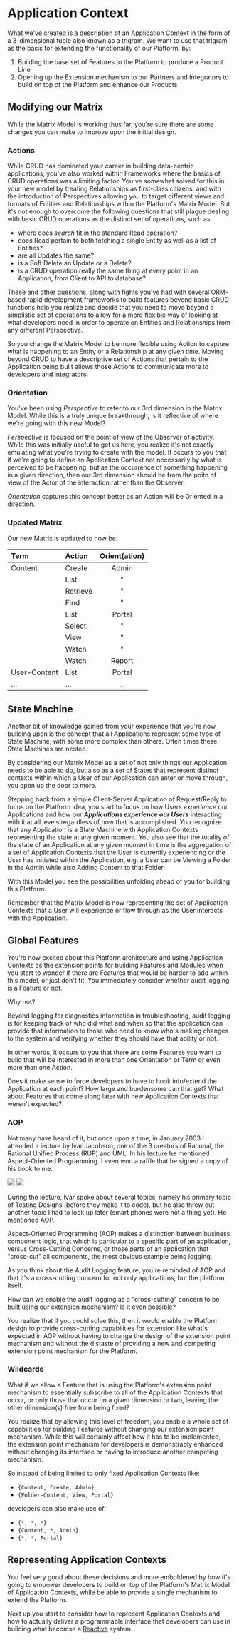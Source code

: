 # Application Context

What we've created is a description of an Application Context in the form of a 3-dimensional
tuple also known as a trigram.  We want to use that trigram as the basis for extending the
functionality of our Platform, by:

1. Building the base set of Features to the Platform to produce a Product Line
2. Opening up the Extension mechanism to our Partners and Integrators to build on top of the Platform and enhance our Products

## Modifying our Matrix

While the Matrix Model is working thus far, you're sure there are some changes you can make to
improve upon the initial design.

### Actions

While CRUD has dominated your career in building data-centric applications, you've also worked
within Frameworks where the basics of CRUD operations was a limiting factor.  You've somewhat
solved for this in your new model by treating Relationships as first-class citizens, and with the
introduction of Perspectives allowing you to target different views and formats of Entities and
Relationships within the Platform's Matrix Model.  But it's not enough to overcome the following
questions that still plague dealing with basic CRUD operations as the distinct set of operations,
such as:

* where does _search_ fit in the standard Read operation?
* does Read pertain to both fetching a single Entity as well as a list of Entities?
* are all Updates the same?
* is a Soft Delete an Update or a Delete?
* is a CRUD operation really the same thing at every point in an Application, from Client to API to database?

These and other questions, along with fights you've had with several ORM-based rapid development
frameworks to build features beyond basic CRUD functions help you realize and decide that you
need to move beyond a simplistic set of operations to allow for a more flexible way of looking at
what developers need in order to operate on Entities and Relationships from any different
Perspective.

So you change the Matrix Model to be more flexible using Action to capture what is happening to
an Entity or a Relationship at any given time.  Moving beyond CRUD to have a descriptive set of Actions that pertain to the Application being built allows those Actions to communicate more to
developers and integrators.

### Orientation

You've been using _Perspective_ to refer to our 3rd dimension in the Matrix Model.  While this is a
truly unique breakthrough, is it reflective of where we're going with this new Model?

_Perspective_ is focused on the point of view of the Observer of activity.  While this was
initially useful to get us here, you realize it's not exactly emulating what you're trying to
create with the model.  It occurs to you that if we're going to define an Application Context not
necessarily by what is perceived to be happening, but as the occurrence of something happening in
a given direction, then our 3rd dimension should be from the poitn of view of the Actor of the
interaction rather than the Observer.

_Orientation_ captures this concept better as an Action will be Oriented in a direction.

### Updated Matrix

Our new Matrix is updated to now be:

| Term         | Action   | Orient(ation) |
|:-------------|:---------|:-------------:|
| Content      | Create   |     Admin     |
|              | List     |       "       |
|              | Retrieve |       "       |
|              | Find     |       "       |
|              | List     |     Portal    |
|              | Select   |       "       |
|              | View     |       "       |
|              | Watch    |       "       |
|              | Watch    |     Report    |
| User-Content | List     |     Portal    |
| …            | …        |       …       |


## State Machine

Another bit of knowledge gained from your experience that you're now building upon is the concept
that all Applications represent some type of State Machine, with some more complex than others.
Often times these State Machines are nested.

By considering our Matrix Model as a set of not only things our Application
needs to be able to do, but also as a set of States that represent distinct contexts within which a User of our Application
can enter or move through, you open up the door to more.

Stepping back from a simple
Client-Server Application of Request/Reply to focus on the Platform idea, you start to focus on how Users _experience_ our
Applications and how our _**Applications experience our Users**_ interacting with it at all
levels regardless of how that is accomplished.  You recognize that any Application is a State
Machine with Application Contexts representing the state at any given moment.  You also see
that the totality of the state of an Application at any given moment in time is the aggregation
of a set of Application Contexts that the User is currently experiencing or the User has
initiated within the Application, e.g. a User can be Viewing a Folder in the Admin while also
Adding Content to that Folder.

With this Model you see the possibilities unfolding ahead of you for building this Platform.

Remember that the Matrix Model is now representing the set of Application Contexts that a User
will experience or flow through as the User interacts with the Application.

## Global Features

You're now excited about this Platform architecture and using Application Contexts as the
extension points for building Features and Modules when you start to wonder if there are Features
that would be harder to add within this model, or just don't fit.  You immediately consider
whether audit logging is a Feature or not.

Why not?

Beyond logging for diagnostics information in troubleshooting, audit logging is for keeping track
of who did what and when so that the application can provide that information to those who need
to know who's making changes to the system and verifying whether they should have that ability or
not.

In other words, it occurs to you that there are some Features you want to build that will be interested in
more than one Orientation or Term or even more than one Action.

Does it make sense to force developers to have to
hook into/extend the Application at each point?  How large and burdensome can that get?  What about Features that come along later with new Application Contexts that weren't expected?

### AOP

Not many have heard of it, but once upon a time, in January 2003 I attended a lecture by Ivar Jacobson, one of the 3 creators of Rational, the Rational Unified Process (RUP) and UML.  In his lecture he mentioned Aspect-Oriented Programming.  I even won a raffle that he signed a copy of his book to me.

![](rup_book.png) ![](signed_book.png)

During the lecture, Ivar spoke about several topics, namely his primary topic of Testing Designs
(before they make it to code), but he also threw out another topic I had to look up later (smart
phones were not a thing yet).  He mentioned AOP.

Aspect-Oriented Programming (AOP) makes a distinction between business component logic, that
which is particular to a specific part of an application, versus Cross-Cutting Concerns, or those
parts of an application that "cross-cut" all components, the most obvious example being logging.

As you think about the Audit Logging feature, you're reminded of AOP and that it's a cross-cutting
concern for not only applications, but the platform itself.

How can we enable the audit logging as a "cross-cutting" concern to be built using our extension
mechanism?  Is it even possible?

You realize that if you could solve this, then it would enable the Platform design to provide
cross-cutting capabilities for extension like what's expected in AOP without having to change the design of
the extension point mechanism and without the distaste of providing a new and competing
extension point mechanism for the Platform.

### Wildcards

What if we allow a Feature that is using the Platform's extension point mechanism to essentially
subscribe to all of the Application Contexts that occur, or only those that occur on a given dimension or two, leaving the other dimension(s) free from being fixed?

You realize that by allowing this level of freedom, you enable a whole set of capabilities for
building Features without changing our extension point mechanism.  While this will certainly
affect how it has to be implemented, the extension point mechanism for developers is demonstrably
enhanced without changing its interface or having to introduce another competing mechanism.

So instead of being limited to only fixed Application Contexts like:

* `{Content, Create, Admin}`
* `{Folder-Content, View, Portal}`

developers can also make use of:

* `{*, *, *}`
* `{Content, *, Admin}`
* `{*, *, Portal}`

## Representing Application Contexts

You feel very good about these decisions and more emboldened by how it's going to empower
developers to build on top of the Platform's Matrix Model of Application Contexts, while be able
to provide a single mechanism to extend the Platform.

Next up you start to consider how to represent Application Contexts and how to actually deliver
a programmable interface that developers can use in building what becomse a [Reactive](reactive.md)
system.

